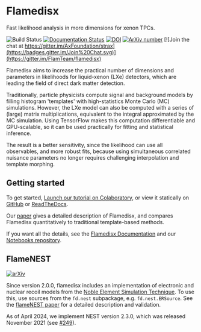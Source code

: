 Flamedisx
==========

Fast likelihood analysis in more dimensions for xenon TPCs.

![Build Status](https://github.com/FlamTeam/flamedisx/actions/workflows/test_flamedisx.yml/badge.svg)
[![Documentation Status](https://readthedocs.org/projects/flamedisx/badge/?version=latest)](https://flamedisx.readthedocs.io/en/latest/?badge=latest)
[![DOI](https://zenodo.org/badge/176141558.svg)](https://zenodo.org/badge/latestdoi/176141558)
[![ArXiv number](https://img.shields.io/badge/physics.ins--det-arXiv%3A2003.12483-%23B31B1B)](https://arxiv.org/abs/2003.12483)
[![Join the chat at https://gitter.im/AxFoundation/strax](https://badges.gitter.im/Join%20Chat.svg)](https://gitter.im/FlamTeam/flamedisx)


Flamedisx aims to increase the practical number of dimensions and parameters in likelihoods for liquid-xenon (LXe) detectors, which are leading the field of direct dark matter detection.

Traditionally, particle physicists compute signal and background models by filling histogram 'templates' with high-statistics Monte Carlo (MC) simulations. However, the LXe model can also be computed with a series of (large) matrix multiplications, equivalent to the integral approximated by the MC simulation. Using TensorFlow makes this computation differentiable and GPU-scalable, so it can be used practically for fitting and statistical inference.

The result is a better sensitivity, since the likelihood can use all observables, and more robust fits, because using simultaneous correlated nuisance parameters no longer requires challenging interpolation and template morphing.



Getting started
---------------------------

To get started, [Launch our tutorial on Colaboratory](https://colab.research.google.com/github/FlamTeam/flamedisx-notebooks/blob/master/Tutorial.ipynb), or view it statically on [GitHub](https://github.com/FlamTeam/flamedisx-notebooks/blob/master/Tutorial.ipynb) or [ReadTheDocs](https://flamedisx.readthedocs.io/en/latest/tutorial.html).

Our [paper](https://arxiv.org/abs/2003.12483) gives a detailed description of Flamedisx, and compares Flamedisx quantitatively to traditional template-based methods.

If you want all the details, see the [Flamedisx Documentation](https://flamedisx.readthedocs.io) and our [Notebooks repository](https://github.com/FlamTeam/flamedisx-notebooks).



FlameNEST
-----------

[![arXiv](https://img.shields.io/badge/arXiv-2204.13621-b31b1b.svg)](https://arxiv.org/abs/2204.13621)

Since version 2.0.0, flamedisx includes an implementation of electronic and nuclear recoil models from the [Noble Element Simulation Technique](https://nest.physics.ucdavis.edu/). To use this, use sources from the ``fd.nest`` subpackage, e.g. ``fd.nest.ERSource``. See the [flameNEST paper](https://arxiv.org/abs/2204.13621) for a detailed description and validation.

As of April 2024, we implement NEST version 2.3.0, which was released November 2021 (see [#249](https://github.com/FlamTeam/flamedisx/pull/249)).
